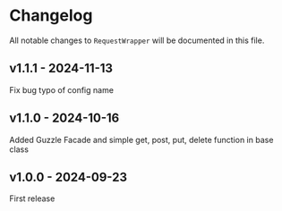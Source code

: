 # Changelog

All notable changes to `RequestWrapper` will be documented in this file.

## v1.1.1 - 2024-11-13

Fix bug typo of config name

## v1.1.0 - 2024-10-16

Added Guzzle Facade and simple get, post, put, delete function in base class

## v1.0.0 - 2024-09-23

First release
